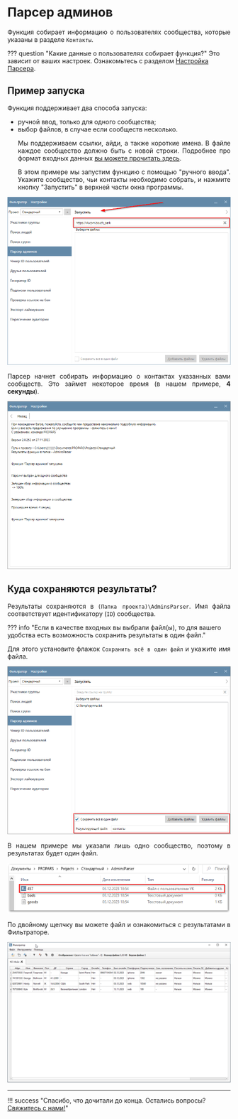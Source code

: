 # Парсер админов
<div style="text-align: justify">
  <p>
    Функция собирает информацию о пользователях сообщества, которые указаны в разделе <code>Контакты</code>.
  </p>
</div>

??? question "Какие данные о пользователях собирает функция?"
    Это зависит от ваших настроек. Ознакомьтесь с разделом [Настройка Парсера](./index.md#settings).

## Пример запуска

<div style="text-align: justify">
  <p>
    Функция поддерживает два способа запуска:
  </p>

  <ul>
    <li>ручной ввод, только для одного сообщества; </li>
    <li>выбор файлов, в случае если сообществ несколько.</li>

  <p>
    Мы поддерживаем ссылки, айди, а также короткие имена. В файле каждое сообщество должно быть с новой строки. Подробнее про формат входных данных <a href="../#txt-format">вы можете прочитать здесь</a>.
  </p>

  <p>
    В этом примере мы запустим функцию с помощью "ручного ввода". Укажите сообщество, чьи контакты необходимо собрать, и нажмите кнопку "Запустить" в верхней части окна программы.
  </p>
</div>

![](../../img/parser/admins-parser/example_1.png)

<div style="text-align: justify">
  <p>
    Парсер начнет собирать информацию о контактах указанных вами сообществ. Это займет некоторое время (в нашем примере, <b>4 секунды</b>).
  </p>
</div>

![](../../img/parser/admins-parser/example_2.png)

## Куда сохраняются результаты?

<div style="text-align: justify">
  <p>
    Результаты сохраняются в <code>(Папка проекта)\AdminsParser</code>. Имя файла соответствует идентификатору (<code>ID</code>) сообщества.  
  </p>
</div>

??? info "Если в качестве входных вы выбрали файл(ы), то для вашего удобства есть возможность сохранить результаты в один файл."
    <div style="text-align: justify">
      <p>
        Для этого установите флажок <code>Сохранить всё в один файл</code> и укажите имя файла.
      </p>
    </div>
    ![](../../img/parser/admins-parser/result_1.png)

<div style="text-align: justify">
  <p>
    В нашем примере мы указали лишь одно сообщество, поэтому в результатах будет один файл.
  </p>
</div>

![](../../img/parser/admins-parser/result_2.png)

<div style="text-align: justify">
  <p>
    По двойному щелчку вы можете файл и ознакомиться с результатами в Фильтраторе.
  </p>
</div>

![](../../img/parser/admins-parser/result_3.png)

---

!!! success "Спасибо, что дочитали до конца. Остались вопросы? <a href="../../../support">Свяжитесь с нами!</a>"